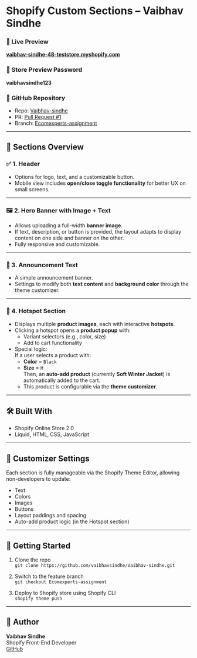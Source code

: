 # Shopify Custom Sections – Vaibhav Sindhe

### 🔗 Live Preview
[**vaibhav-sindhe-48-teststore.myshopify.com**](https://vaibhav-sindhe-48-teststore.myshopify.com/)

### 🔐 Store Preview Password
**vaibhavsindhe123**

### 📂 GitHub Repository
- Repo: [Vaibhav-sindhe](https://github.com/vaibhavsindhe/Vaibhav-sindhe)
- PR: [Pull Request #1](https://github.com/vaibhavsindhe/Vaibhav-sindhe/pull/1)
- Branch: [Ecomexperts-assignment](https://github.com/vaibhavsindhe/Vaibhav-sindhe/tree/Ecomexperts-assignment)

---

## 🧩 Sections Overview

### ✅ 1. Header
- Options for logo, text, and a customizable button.
- Mobile view includes **open/close toggle functionality** for better UX on small screens.

---

### 🖼 2. Hero Banner with Image + Text
- Allows uploading a full-width **banner image**.
- If text, description, or button is provided, the layout adapts to display content on one side and banner on the other.
- Fully responsive and customizable.

---

### 📢 3. Announcement Text
- A simple announcement banner.
- Settings to modify both **text content** and **background color** through the theme customizer.

---

### 🎯 4. Hotspot Section
- Displays multiple **product images**, each with interactive **hotspots**.
- Clicking a hotspot opens a **product popup** with:
  - Variant selectors (e.g., color, size)
  - Add to cart functionality
- Special logic:  
  If a user selects a product with:
  - **Color** = `Black`
  - **Size** = `M`  
  Then, an **auto-add product** (currently **Soft Winter Jacket**) is automatically added to the cart.
  - This product is configurable via the **theme customizer**.

---

## 🛠 Built With
- Shopify Online Store 2.0
- Liquid, HTML, CSS, JavaScript

---

## 📌 Customizer Settings
Each section is fully manageable via the Shopify Theme Editor, allowing non-developers to update:
- Text
- Colors
- Images
- Buttons
- Layout paddings and spacing
- Auto-add product logic (in the Hotspot section)

---

## 🚀 Getting Started
1. Clone the repo  
   `git clone https://github.com/vaibhavsindhe/Vaibhav-sindhe.git`

2. Switch to the feature branch  
   `git checkout Ecomexperts-assignment`

3. Deploy to Shopify store using Shopify CLI  
   `shopify theme push`

---

## 🙌 Author
**Vaibhav Sindhe**  
Shopify Front-End Developer  
[GitHub](https://github.com/vaibhavsindhe)

